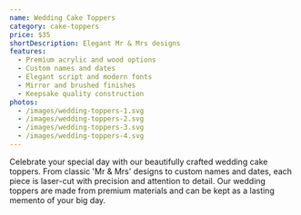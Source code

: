 ```yaml
---
name: Wedding Cake Toppers
category: cake-toppers
price: $35
shortDescription: Elegant Mr & Mrs designs
features:
  - Premium acrylic and wood options
  - Custom names and dates
  - Elegant script and modern fonts
  - Mirror and brushed finishes
  - Keepsake quality construction
photos:
  - /images/wedding-toppers-1.svg
  - /images/wedding-toppers-2.svg
  - /images/wedding-toppers-3.svg
  - /images/wedding-toppers-4.svg
---
```


Celebrate your special day with our beautifully crafted wedding cake toppers.
From classic 'Mr & Mrs' designs to custom names and dates, each piece is laser-cut with precision and attention to detail.
Our wedding toppers are made from premium materials and can be kept as a lasting memento of your big day.